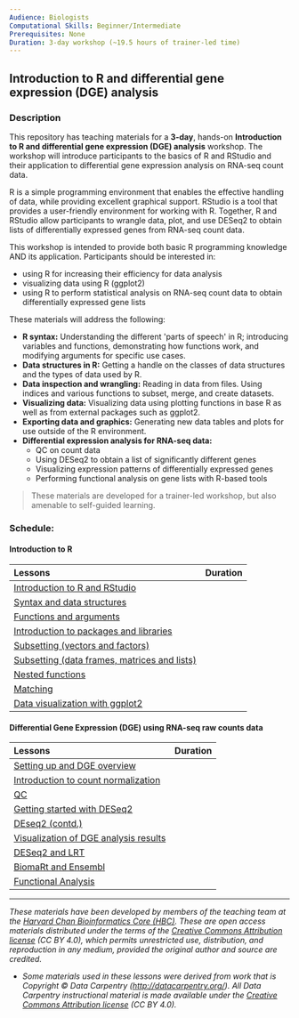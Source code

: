 ```yaml
---
Audience: Biologists
Computational Skills: Beginner/Intermediate
Prerequisites: None
Duration: 3-day workshop (~19.5 hours of trainer-led time)
---
```


## Introduction to R and differential gene expression (DGE) analysis

### Description
This repository has teaching materials for a **3-day**, hands-on **Introduction to R and differential gene expression (DGE) analysis** workshop. The workshop will introduce participants to the basics of R and RStudio and their application to differential gene expression analysis on RNA-seq count data.

R is a simple programming environment that enables the effective handling of data, while providing excellent graphical support. RStudio is a tool that provides a user-friendly environment for working with R. Together, R and RStudio allow participants to wrangle data, plot, and use DESeq2 to obtain lists of differentially expressed genes from RNA-seq count data.

This workshop is intended to provide both basic R programming knowledge AND its application. Participants should be interested in:

- using R for increasing their efficiency for data analysis
- visualizing data using R (ggplot2)
- using R to perform statistical analysis on RNA-seq count data to obtain differentially expressed gene lists

These materials will address the following:

- **R syntax:** Understanding the different 'parts of speech' in R; introducing variables and functions, demonstrating how functions work, and modifying arguments for specific use cases.
- **Data structures in R:** Getting a handle on the classes of data structures and the types of data used by R.
- **Data inspection and wrangling:** Reading in data from files. Using indices and various functions to subset, merge, and create datasets.
- **Visualizing data:** Visualizing data using plotting functions in base R as well as from external packages such as ggplot2.
- **Exporting data and graphics:** Generating new data tables and plots for use outside of the R environment.
- **Differential expression analysis for RNA-seq data:**
  - QC on count data
  - Using DESeq2 to obtain a list of significantly different genes
  - Visualizing expression patterns of differentially expressed genes
  - Performing functional analysis on gene lists with R-based tools

> These materials are developed for a trainer-led workshop, but also amenable to self-guided learning.

### Schedule:

#### Introduction to R
| Lessons            | Duration |
|:------------------------|:----------|
|[Introduction to R and RStudio](lessons/01_introR-R-and-RStudio.md) |  |
|[Syntax and data structures](lessons/02_introR-syntax-and-data-structures.md) |  |
|[Functions and arguments](lessons/03_introR-functions-and-arguments.md) |  |
|[Introduction to packages and libraries](lessons/04_introR-packages-and-libraries.md) |  |
|[Subsetting (vectors and factors)](lessons/05_introR-data-manipulation.md) | |
|[Subsetting (data frames, matrices and lists)](lessons/06_introR-data-manipulation2.md) |  |
|[Nested functions](lessons/07_introR-nested-functions.md) |  |
|[Matching](lessons/08_advR-matching.md) |  |
|[Data visualization with ggplot2](lessons/09_Rdata_visualization.md) | |

#### Differential Gene Expression (DGE) using RNA-seq raw counts data
| Lessons            | Duration |
|:------------------------|:----------|
|[Setting up and DGE overview](lessons/10_DGE_setup_and_overview.md) | |
|[Introduction to count normalization](lessons/11_DGE_count_normalization.md) | |
|[QC](lessons/12_DGE_QC_analysis.md) |  |
|[Getting started with DESeq2](lessons/13_DGE_DESeq2_analysis.md) | |
|[DEseq2 (contd.)](lessons/14_DGE_DESeq2_analysis2.md) |  |
|[Visualization of DGE analysis results](lessons/15_DGE_visualizing_results.md) | |
|[DESeq2 and LRT](lessons/16_DGE_LRT.md) |  |
|[BiomaRt and Ensembl](lessons/17_Ensembl_biomart.md) | |
|[Functional Analysis](lessons/18_functional_analysis.md) | |

***

*These materials have been developed by members of the teaching team at the [Harvard Chan Bioinformatics Core (HBC)](http://bioinformatics.sph.harvard.edu/). These are open access materials distributed under the terms of the [Creative Commons Attribution license](https://creativecommons.org/licenses/by/4.0/) (CC BY 4.0), which permits unrestricted use, distribution, and reproduction in any medium, provided the original author and source are credited.*

* *Some materials used in these lessons were derived from work that is Copyright © Data Carpentry (http://datacarpentry.org/). 
All Data Carpentry instructional material is made available under the [Creative Commons Attribution license](https://creativecommons.org/licenses/by/4.0/) (CC BY 4.0).*
